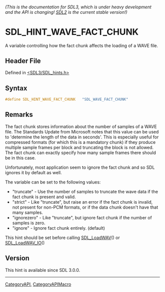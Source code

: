 ###### (This is the documentation for SDL3, which is under heavy development and the API is changing! [SDL2](https://wiki.libsdl.org/SDL2/) is the current stable version!)
# SDL_HINT_WAVE_FACT_CHUNK

A variable controlling how the fact chunk affects the loading of a WAVE file.

## Header File

Defined in [<SDL3/SDL_hints.h>](https://github.com/libsdl-org/SDL/blob/main/include/SDL3/SDL_hints.h)

## Syntax

```c
#define SDL_HINT_WAVE_FACT_CHUNK   "SDL_WAVE_FACT_CHUNK"
```

## Remarks

The fact chunk stores information about the number of samples of a WAVE
file. The Standards Update from Microsoft notes that this value can be used
to 'determine the length of the data in seconds'. This is especially useful
for compressed formats (for which this is a mandatory chunk) if they
produce multiple sample frames per block and truncating the block is not
allowed. The fact chunk can exactly specify how many sample frames there
should be in this case.

Unfortunately, most application seem to ignore the fact chunk and so SDL
ignores it by default as well.

The variable can be set to the following values:

- "truncate" - Use the number of samples to truncate the wave data if the
  fact chunk is present and valid.
- "strict" - Like "truncate", but raise an error if the fact chunk is
  invalid, not present for non-PCM formats, or if the data chunk doesn't
  have that many samples.
- "ignorezero" - Like "truncate", but ignore fact chunk if the number of
  samples is zero.
- "ignore" - Ignore fact chunk entirely. (default)

This hint should be set before calling [SDL_LoadWAV](SDL_LoadWAV)() or
[SDL_LoadWAV_IO](SDL_LoadWAV_IO)()

## Version

This hint is available since SDL 3.0.0.

----
[CategoryAPI](CategoryAPI), [CategoryAPIMacro](CategoryAPIMacro)

